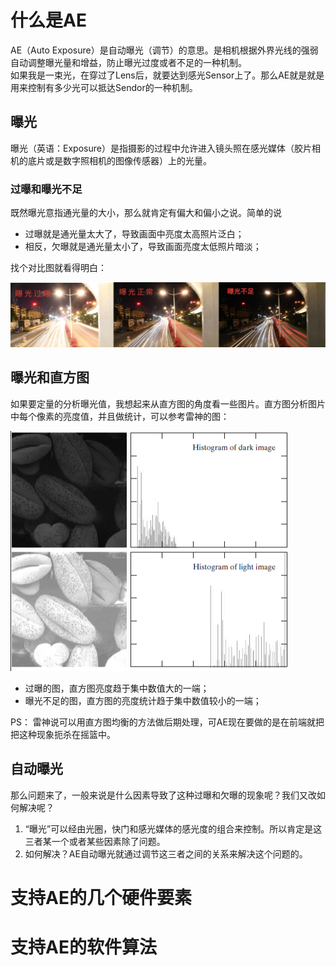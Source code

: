 # 什么是AE

AE（Auto Exposure）是自动曝光（调节）的意思。是相机根据外界光线的强弱自动调整曝光量和增益，防止曝光过度或者不足的一种机制。</br>
如果我是一束光，在穿过了Lens后，就要达到感光Sensor上了。那么AE就是就是用来控制有多少光可以抵达Sendor的一种机制。

## 曝光

曝光（英语：Exposure）是指摄影的过程中允许进入镜头照在感光媒体（胶片相机的底片或是数字照相机的图像传感器）上的光量。

### 过曝和曝光不足

既然曝光意指通光量的大小，那么就肯定有偏大和偏小之说。简单的说
+ 过曝就是通光量太大了，导致画面中亮度太高照片泛白；
+ 相反，欠曝就是通光量太小了，导致画面亮度太低照片暗淡；

找个对比图就看得明白：

<img src="https://github.com/lowkeyway/Embedded/blob/master/Software/Driver/Pic/Camera/Camera%20%E6%9B%9D%E5%85%89%E6%AD%A3%E5%B8%B8%E3%80%81%E8%BF%87%E6%9B%9D%E3%80%81%E4%B8%8D%E8%B6%B3%E7%9A%84%E5%AF%B9%E6%AF%94.png">

## 曝光和直方图

如果要定量的分析曝光值，我想起来从直方图的角度看一些图片。直方图分析图片中每个像素的亮度值，并且做统计，可以参考雷神的图：

<img src="https://github.com/lowkeyway/Embedded/blob/master/Software/Driver/Pic/Camera/Camera%20%E8%BF%87%E6%9B%9D%E5%92%8C%E6%9B%9D%E5%85%89%E4%B8%8D%E8%B6%B3%E4%B8%8B%E7%9A%84%E7%9B%B4%E6%96%B9%E5%9B%BE.png">

+ 过曝的图，直方图亮度趋于集中数值大的一端；
+ 曝光不足的图，直方图的亮度统计趋于集中数值较小的一端；

PS： 雷神说可以用直方图均衡的方法做后期处理，可AE现在要做的是在前端就把把这种现象扼杀在摇篮中。

## 自动曝光

那么问题来了，一般来说是什么因素导致了这种过曝和欠曝的现象呢？我们又改如何解决呢？
1. “曝光”可以经由光圈，快门和感光媒体的感光度的组合来控制。所以肯定是这三者某一个或者某些因素除了问题。
2. 如何解决？AE自动曝光就通过调节这三者之间的关系来解决这个问题的。

# 支持AE的几个硬件要素

# 支持AE的软件算法
